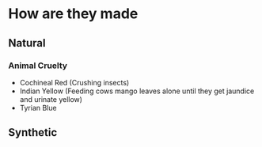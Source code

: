# How are they made
## Natural
### Animal Cruelty
- Cochineal Red (Crushing insects)
- Indian Yellow (Feeding cows mango leaves alone until they get jaundice and urinate yellow)
- Tyrian Blue
## Synthetic